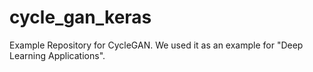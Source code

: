 # cycle_gan_keras

Example Repository for CycleGAN. We used it as an example for "Deep Learning Applications". 
